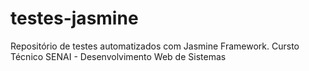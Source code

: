 # testes-jasmine
Repositório de testes automatizados com Jasmine Framework. Cursto Técnico SENAI - Desenvolvimento Web de Sistemas
